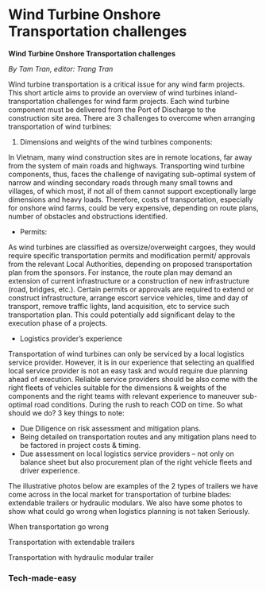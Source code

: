 # Wind Turbine Onshore Transportation challenges

**Wind Turbine Onshore Transportation challenges**

_By Tam Tran, editor: Trang Tran_

Wind turbine transportation is a critical issue for any wind farm projects. This short article aims to provide an overview of wind turbines inland-transportation challenges for wind farm projects. Each wind turbine component must be delivered from the Port of Discharge to the construction site area. There are 3 challenges to overcome when arranging transportation of wind turbines:

1.  Dimensions and weights of the wind turbines components:

In Vietnam, many wind construction sites are in remote locations, far away from the system of main roads and highways. Transporting wind turbine components, thus, faces the challenge of navigating sub-optimal system of narrow and winding secondary roads through many small towns and villages, of which most, if not all of them cannot support exceptionally large dimensions and heavy loads. Therefore, costs of transportation, especially for onshore wind farms, could be very expensive, depending on route plans, number of obstacles and obstructions identified.

*   Permits:

As wind turbines are classified as oversize/overweight cargoes, they would require specific transportation permits and modification permit/ approvals from the relevant Local Authorities, depending on proposed transportation plan from the sponsors. For instance, the route plan may demand an extension of current infrastructure or a construction of new infrastructure (road, bridges, etc.). Certain permits or approvals are required to extend or construct infrastructure, arrange escort service vehicles, time and day of transport, remove traffic lights, land acquisition, etc to service such transportation plan. This could potentially add significant delay to the execution phase of a projects.

*   Logistics provider’s experience

Transportation of wind turbines can only be serviced by a local logistics service provider. However, it is in our experience that selecting an qualified local service provider is not an easy task and would require due planning ahead of execution. Reliable service providers should be also come with the right fleets of vehicles suitable for the dimensions & weights of the components and the right teams with relevant experience to maneuver sub-optimal road conditions. During the rush to reach COD on time. So what should we do? 3 key things to note:

*   Due Diligence on risk assessment and mitigation plans.
*   Being detailed on transportation routes and any mitigation plans need to be factored in project costs & timing.
*   Due assessment on local logistics service providers – not only on balance sheet but also procurement plan of the right vehicle fleets and driver experience.

The illustrative photos below are examples of the 2 types of trailers we have come across in the local market for transportation of turbine blades: extendable trailers or hydraulic modulars. We also have some photos to show what could go wrong when logistics planning is not taken Seriously.

When transportation go wrong

Transportation with extendable trailers

Transportation with hydraulic modular trailer

### Tech-made-easy

